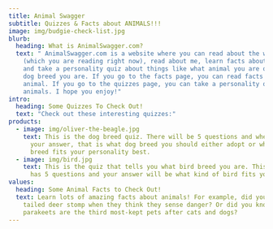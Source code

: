 ```yaml
---
title: Animal Swagger
subtitle: Quizzes & Facts about ANIMALS!!!
image: img/budgie-check-list.jpg
blurb:
  heading: What is AnimalSwagger.com?
  text: " AnimalSwagger.com is a website where you can read about the website
    (which you are reading right now), read about me, learn facts about animals,
    and take a personality quiz about things like what animal you are or what
    dog breed you are. If you go to the facts page, you can read facts about an
    animal. If you go to the quizzes page, you can take a personality quiz about
    animals. I hope you enjoy!"
intro:
  heading: Some Quizzes To Check Out!
  text: "Check out these interesting quizzes:"
products:
  - image: img/oliver-the-beagle.jpg
    text: This is the dog breed quiz. There will be 5 questions and when you get
      your answer, that is what dog breed you should either adopt or what dog
      breed fits your personality best.
  - image: img/bird.jpg
    text: This is the quiz that tells you what bird breed you are. This quiz also
      has 5 questions and your answer will be what kind of bird fits you best.
values:
  heading: Some Animal Facts to Check Out!
  text: Learn lots of amazing facts about animals! For example, did you know white
    tailed deer stomp when they think they sense danger? Or did you know that
    parakeets are the third most-kept pets after cats and dogs?
---
```

